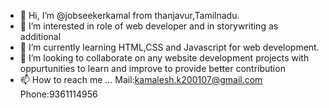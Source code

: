 - 👋 Hi, I’m @jobseekerkamal  from thanjavur,Tamilnadu.
- 👀 I’m interested in role of web developer and in storywriting as additional
- 🌱 I’m currently learning HTML,CSS and Javascript for web development.
- 💞️ I’m looking to collaborate on any website development projects with oppurtunities to learn and improve to provide better contribution
- 📫 How to reach me ...  Mail:kamalesh.k200107@gmail.com   Phone:9361114956

<!---
jobseekerkamal/jobseekerkamal is a ✨ special ✨ repository because its `README.md` (this file) appears on your GitHub profile.
You can click the Preview link to take a look at your changes.
--->
